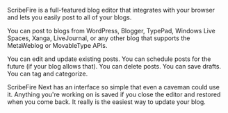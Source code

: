 ScribeFire is a full-featured blog editor that integrates with your browser and lets you easily post to all of your blogs.

You can post to blogs from WordPress, Blogger, TypePad, Windows Live Spaces, Xanga, LiveJournal, or any other blog that supports the MetaWeblog or MovableType APIs.

You can edit and update existing posts. You can schedule posts for the future (if your blog allows that). You can delete posts. You can save drafts. You can tag and categorize.

ScribeFire Next has an interface so simple that even a caveman could use it. Anything you're working on is saved if you close the editor and restored when you come back. It really is the easiest way to update your blog.